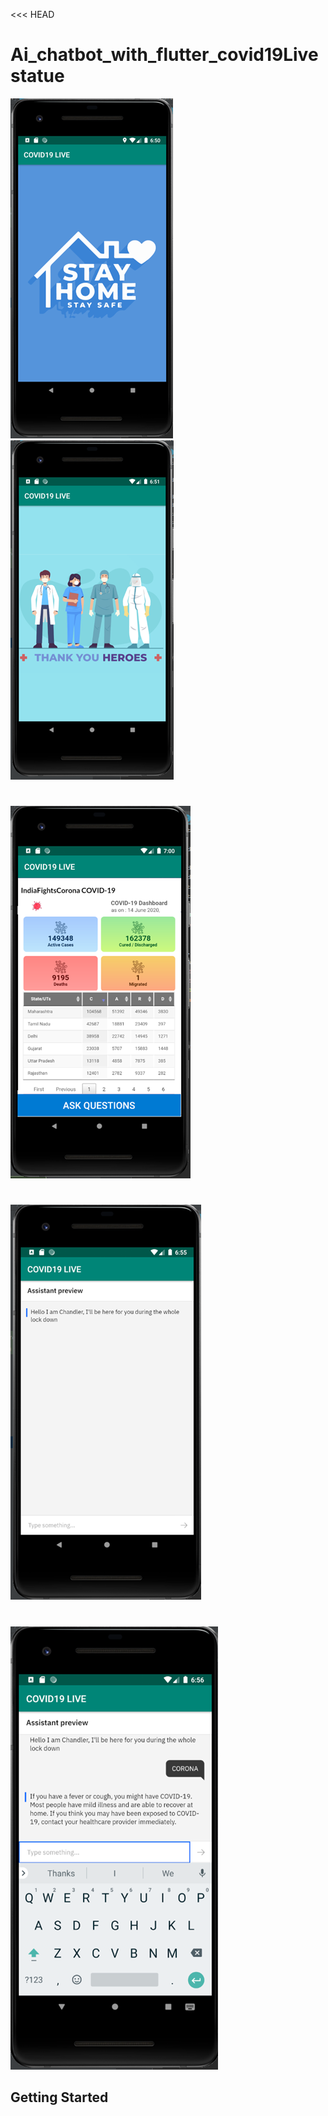 <<< HEAD
# Ai_chatbot_with_flutter_covid19Livestatue

![](/Read%20me%20Files/Picture1.png)
![](/Read%20me%20Files/Picture2.png)
#
![](/Read%20me%20Files/Picture4.png)
#
![](/Read%20me%20Files/Picture5.png)
#
![](/Read%20me%20Files/Picture6.png)

## Getting Started
